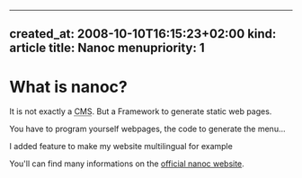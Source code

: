 -----
created_at: 2008-10-10T16:15:23+02:00
kind: article
title: Nanoc
menupriority: 1
-----

What is nanoc?
=============================================

It is not exactly a 
<abbr title="Content Management System">CMS</abbr>.
But a Framework to generate static web pages.

You have to program yourself webpages, the code
to generate the menu...

I added feature to make my website multilingual for example

You'll can find many informations on the
[official nanoc website](http://nanoc.stoneship.org).


